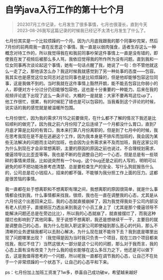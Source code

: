# 自学java入行工作的第十七个月

> 202307月工作记录，七月发生了很多事情，七月也很漫长，直到今天2023-08-26我写这篇记录的时候我已经记不太清七月发生了什么了。

七月份其实是一个比较烦躁的一个月。因为六月底我跟我的那个同事吵完架，然后7月份的前两周我一直在反思这个事情。我一直是以弱肉强食，适者生存这么一种概念对待工作的，所以我觉得我在和我前同事吵架这件事情上一直是没有错的，即使我在发了视频后被那么多人骂，我依旧觉得我的所作所为没有问题。直到我和一位女同事再次谈论起这个事情，她有一句话点醒了我，她说了一句：你不管他就这么一走了之，那他该怎么办？我这时候我就感觉到了另一种处事的态度——包容。我其实也是感觉这位女同志对这位同事也是比较烦躁的，但是他却能够包容这位同事，这是我做不到的。当时我就在这件事情上豁然开朗，能不能去包容比你弱小的人，即便对方十分过分仍旧能够包容他，这也是十分重要的一种能力。后来在我的视频评论底下出现了这么一条评论，大概的一是就是：大家不要再骂这位up了，他工作很忙，很累，有的时候犯了错也是可以包容的。当我看到这个评论的时候，说实话的我的感觉就是被温暖所包围。

七月份很忙，因为我的需求7月15之前要做完，在什么都不了解的情况下我还是比较顺利的做完了。因为我之前六月份阳了之后连续了一个月都没什么胃口，直到7月底才算是比较的有胃口，我本来打算八月份离职的，但是到了七月中的时候，我在思考我现在是不是在逃避这个工作，因为我本身是不排斥而加班的，我会因为某些无法解决的问题而主动的加班，也会因为业务需求来不及而加班，我在这家公司为什么到现在才会非常想离职，主要的原因的原因之前也说过，不合理规划需求、傻逼领导比比歪歪等等。我也是不断的在调整自己的一个心态，但是总是有一些琐碎的事情来烦我，比如说突然有一个bug，这个bug还是之前的人写的，明明可以避免的却不把功能场景考虑清楚、总是要检查生产的安全、写什么狗屁报告什么的，公司总是花小钱招人，招来的都不强，不能够为我分担工作上面的压力。这都是很苦恼的事情。

我一直都在处于想离职和不想离职有理之间，我想离职的原因很简单，就是什么事情都会找到我，什么事情都来找我，很烦，我也在一直在调整我的心态，尤其是从六月份这个出差回来之后，我的心态就直接崩掉了，因为我觉得我处于公司内部没有老人抗担子，直接把压力透出来到我这个小员工身上了（尤其是那个傻逼领导不能解决问题还总是在旁边比比），所以我的心态就崩了，就直接摆烂了，而我这种摆烂也影响到了其他同事。至于说想不想离职，我还是想继续干一干，主要目的就是调整自己的心态，我为什么在刚入职这家公司即使碰到那么恶心的代码，那么不清晰的业务逻辑我都可以去耐心解决，为什么现在就不能待下去？我到底是哪里出现了问题哪里出现？（我觉得是因为当时我只负责一个项目，现在三四个项目都来找我，我扛不住了）当然这很大一部分是这个公司的问题，那么对于我而言，我的心态上面有没有改变？为什么我的组长能够在这么多压力之下，他还是可以做下去，这是我值得思考的一个问题，所以呢我一直都在调节我的心态，让自己不在处于一个非常烦躁的一个状态下，让自己的心态平和下来。

ps：七月份加上加班工资发了1w多，恭喜自己成功破w，希望越来越好